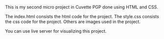 This is my second micro project in Cuvette PGP done using HTML and CSS.

The index.html consists the html code for the project. The style.css consists the css code for the project. Others are images used in the project.

You can use live server for visualizing this project.
